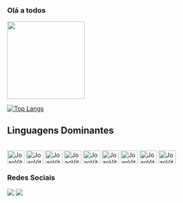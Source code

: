 ### Olá a todos

<div>

 <a href="https://github.com/joaovitornso">

 <img height="180em" src="https://github-readme-stats.vercel.app/api/top-langs/?username=joaovitornso&layout=compact&langs_count=7&theme=dracula"/>

 [![Top Langs](https://github-readme-stats.vercel.app/api?username=joaovitornso&&theme=dracula&show_icons=true)](https://github.com/joaovitornso)

</div>
 
  
  ## Linguagens Dominantes
  
<div style="display: inline_block"><br>
  
<img align="center" alt="JoaoVitor-Js" height="30" width="40" src="https://cdn.jsdelivr.net/gh/devicons/devicon/icons/javascript/javascript-original.svg" />

<img align="center" alt="JoaoVitor-Js" height="30" width="40" src="https://cdn.jsdelivr.net/gh/devicons/devicon/icons/java/java-original.svg" />

<img align="center" alt="JoaoVitor-Js" height="30" width="40" src="https://cdn.jsdelivr.net/gh/devicons/devicon/icons/react/react-original.svg" />

<img align="center" alt="JoaoVitor-Js" height="30" width="40" src="https://cdn.jsdelivr.net/gh/devicons/devicon/icons/html5/html5-original.svg" />
  
<img align="center" alt="JoaoVitor-Js" height="30" width="40" src="https://cdn.jsdelivr.net/gh/devicons/devicon/icons/css3/css3-original.svg" />
  
<img align="center" alt="JoaoVitor-Js" height="30" width="40" src="https://cdn.jsdelivr.net/gh/devicons/devicon/icons/c/c-original.svg" />
  
<img align="center" alt="JoaoVitor-Js" height="30" width="40" src="https://cdn.jsdelivr.net/gh/devicons/devicon/icons/mysql/mysql-original-wordmark.svg" />
  
<img align="center" alt="JoaoVitor-Js" height="30" width="40" src="https://cdn.jsdelivr.net/gh/devicons/devicon/icons/python/python-original.svg" />
  
<img align="center" alt="JoaoVitor-Js" height="30" width="40" src="https://cdn.jsdelivr.net/gh/devicons/devicon/icons/django/django-plain.svg" />
          
<!-- <img align="center" alt="JoaoVitor-Js" height="30" width="40" src="https://cdn.jsdelivr.net/gh/devicons/devicon/icons/php/php-original.svg" /> -->
           

</div>
  
  ### Redes Sociais
<div>
 <a href="https://www.instagram.com/joaovitor.nso/" target="_blank"><img src="https://img.shields.io/badge/-Instagram-%23E4405F?style=for-the-  badge&logo=instagram&logoColor=white" target="_blank"></a>
 <a href="https://www.linkedin.com/in/joaovitornso" target="_blank"><img src="https://img.shields.io/badge/-LinkedIn-%230077B5?style=for-the-badge&logo=linkedin&logoColor=white" target="_blank"></a>   
</div>
 
